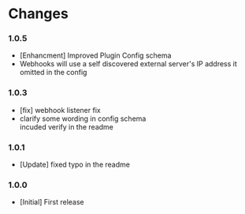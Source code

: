 # Changes

### 1.0.5
- [Enhancment] Improved Plugin Config schema
- Webhooks will use a self discovered external server's IP address it omitted in the config

### 1.0.3
- [fix] webhook listener fix
- clarify some wording in config schema
<br> incuded verify in the readme

### 1.0.1 
- [Update] fixed typo in the readme

### 1.0.0
- [Initial] First release





